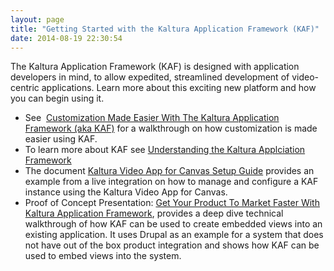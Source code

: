 ```yaml
---
layout: page
title: "Getting Started with the Kaltura Application Framework (KAF)"
date: 2014-08-19 22:30:54
---
```


The Kaltura Application Framework (KAF) is designed with application developers in mind, to allow expedited, streamlined development of video-centric applications. Learn more about this exciting new platform and how you can begin using it.

*   See  <a href="http://connect.mediaspace.kaltura.com/media/Customization+Made+Easier+with+The+Kaltura+Application+Framework+%28aka+KAF%29/1_juqeis1z/16038891" target="_blank">Customization Made Easier With The Kaltura Application Framework (aka KAF)</a> for a walkthrough on how customization is made easier using KAF.
*   To learn more about KAF see <a href="http://knowledge.kaltura.com/understanding-kaltura-application-framework-kaf" target="_blank">Understanding the Kaltura Applciation Framework</a>
*   The document <a href="http://knowledge.kaltura.com/node/1014/attachment/field_media" target="_blank">Kaltura Video App for Canvas Setup Guide</a> provides an example from a live integration on how to manage and configure a KAF instance using the Kaltura Video App for Canvas.
*   Proof of Concept Presentation: <a href="http://connect.mediaspace.kaltura.com/media/Get+Your+Product+to+Market+Faster+with+Kaltura+Application+Framework/0_y2k25rmf/21827342" target="_blank">Get Your Product To Market Faster With Kaltura Application Framework</a>, provides a deep dive technical walkthrough of how KAF can be used to create embedded views into an existing application. It uses Drupal as an example for a system that does not have out of the box product integration and shows how KAF can be used to embed views into the system.